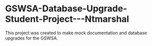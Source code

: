 # GSWSA-Database-Upgrade-Student-Project---Ntmarshal
This project was created to make mock documentation and database upgrades for the GSWSA.
